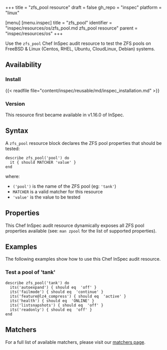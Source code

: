 +++
title = "zfs_pool resource"
draft = false
gh_repo = "inspec"
platform = "linux"

[menu]
  [menu.inspec]
    title = "zfs_pool"
    identifier = "inspec/resources/os/zfs_pool.md zfs_pool resource"
    parent = "inspec/resources/os"
+++

Use the `zfs_pool` Chef InSpec audit resource to test the ZFS pools on FreeBSD & Linux (Centos, RHEL, Ubuntu, CloudLinux, Debian) systems.

## Availability

### Install

{{< readfile file="content/inspec/reusable/md/inspec_installation.md" >}}

### Version

This resource first became available in v1.16.0 of InSpec.

## Syntax

A `zfs_pool` resource block declares the ZFS pool properties that should be tested:

    describe zfs_pool('pool') do
      it { should MATCHER 'value' }
    end

where:

- `('pool')` is the name of the ZFS pool (eg: `'tank'`)
- `MATCHER` is a valid matcher for this resource
- `'value'` is the value to be tested

## Properties

This Chef InSpec audit resource dynamically exposes all ZFS pool properties available (see: `man zpool` for the list of supported properties).

## Examples

The following examples show how to use this Chef InSpec audit resource.

### Test a pool of 'tank'

    describe zfs_pool('tank') do
      its('autoexpand') { should eq  'off' }
      its('failmode') { should eq  'continue' }
      its('feature@lz4_compress') { should eq  'active' }
      its('health') { should eq  'ONLINE' }
      its('listsnapshots') { should eq  'off' }
      its('readonly') { should eq  'off' }
    end

## Matchers

For a full list of available matchers, please visit our [matchers page](/inspec/matchers/).
